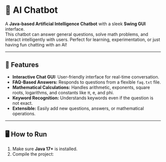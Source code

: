 # 🤖 AI Chatbot

A **Java-based Artificial Intelligence Chatbot** with a sleek **Swing GUI** interface.  
This chatbot can answer general questions, solve math problems, and interact intelligently with users. Perfect for learning, experimentation, or just having fun chatting with an AI!

---

## 🌟 Features

- **Interactive Chat GUI:** User-friendly interface for real-time conversation.
- **FAQ-Based Answers:** Responds to questions from a flexible `faq.txt` file.
- **Mathematical Calculations:** Handles arithmetic, exponents, square roots, logarithms, and constants like π, e, and phi.
- **Keyword Recognition:** Understands keywords even if the question is not exact.
- **Extensible:** Easily add new questions, answers, or mathematical operations.

---

## 🖥️ How to Run

1. Make sure **Java 17+** is installed.
2. Compile the project:
